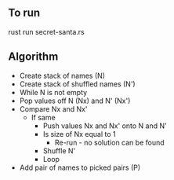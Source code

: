 To run
---

rust run secret-santa.rs

Algorithm
---

* Create stack of names (N)
* Create stack of shuffled names (N')
* While N is not empty
 * Pop values off N (Nx) and N' (Nx')
 * Compare Nx and Nx'
   * If same
      * Push values Nx and Nx' onto N and N'
      * Is size of Nx equal to 1
         * Re-run - no solution can be found
      * Shuffle N'
      * Loop
  * Add pair of names to picked pairs (P)
